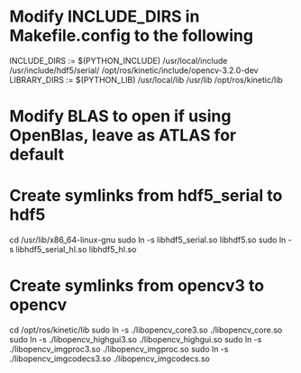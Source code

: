 # Modify INCLUDE_DIRS in Makefile.config to the following
INCLUDE_DIRS := $(PYTHON_INCLUDE) /usr/local/include /usr/include/hdf5/serial/ /opt/ros/kinetic/include/opencv-3.2.0-dev
LIBRARY_DIRS := $(PYTHON_LIB) /usr/local/lib /usr/lib /opt/ros/kinetic/lib

# Modify BLAS to open if using OpenBlas, leave as ATLAS for default

# Create symlinks from hdf5_serial to hdf5
cd /usr/lib/x86_64-linux-gnu
sudo ln -s libhdf5_serial.so libhdf5.so
sudo ln -s libhdf5_serial_hl.so libhdf5_hl.so

# Create symlinks from opencv3 to opencv
cd /opt/ros/kinetic/lib
sudo ln -s ./libopencv_core3.so ./libopencv_core.so
sudo ln -s ./libopencv_highgui3.so ./libopencv_highgui.so
sudo ln -s ./libopencv_imgproc3.so ./libopencv_imgproc.so
sudo ln -s ./libopencv_imgcodecs3.so ./libopencv_imgcodecs.so
